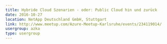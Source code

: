 ```yaml
---
title: Hybride Cloud Szenarien - oder: Public Cloud hin und zurück
date: 2016-10-27
location: NetApp Deutschland GmbH, Stuttgart
link: http://www.meetup.com/Azure-Meetup-Karlsruhe/events/234119014/
usergroup: azka
type: usergroup
---
```

